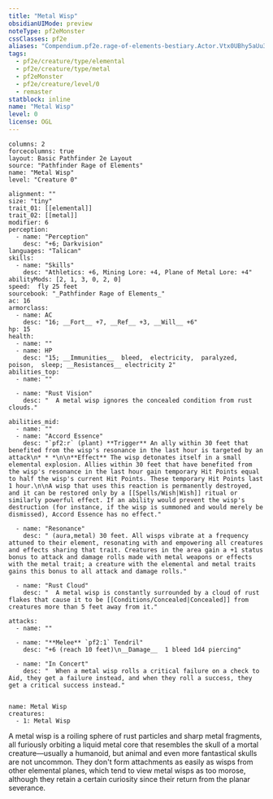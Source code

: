 ```yaml
---
title: "Metal Wisp"
obsidianUIMode: preview
noteType: pf2eMonster
cssClasses: pf2e
aliases: "Compendium.pf2e.rage-of-elements-bestiary.Actor.Vtx0UBhy5aUu3UMO" 
tags:
  - pf2e/creature/type/elemental
  - pf2e/creature/type/metal
  - pf2eMonster
  - pf2e/creature/level/0
  - remaster
statblock: inline
name: "Metal Wisp"
level: 0
license: OGL
---
```


```statblock
columns: 2
forcecolumns: true
layout: Basic Pathfinder 2e Layout
source: "Pathfinder Rage of Elements"
name: "Metal Wisp"
level: "Creature 0"

alignment: ""
size: "tiny"
trait_01: [[elemental]]
trait_02: [[metal]]
modifier: 6
perception:
  - name: "Perception"
    desc: "+6; Darkvision"
languages: "Talican"
skills:
  - name: "Skills"
    desc: "Athletics: +6, Mining Lore: +4, Plane of Metal Lore: +4"
abilityMods: [2, 1, 3, 0, 2, 0]
speed:  fly 25 feet
sourcebook: "_Pathfinder Rage of Elements_"
ac: 16
armorclass:
  - name: AC
    desc: "16; __Fort__ +7, __Ref__ +3, __Will__ +6"
hp: 15
health:
  - name: ""
  - name: HP
    desc: "15; __Immunities__  bleed,  electricity,  paralyzed,  poison,  sleep; __Resistances__ electricity 2"
abilities_top:
  - name: ""

  - name: "Rust Vision"
    desc: "  A metal wisp ignores the concealed condition from rust clouds."

abilities_mid:
  - name: ""
  - name: "Accord Essence"
    desc: "`pf2:r` (plant) **Trigger** An ally within 30 feet that benefited from the wisp's resonance in the last hour is targeted by an attack\n* * *\n\n**Effect** The wisp detonates itself in a small elemental explosion. Allies within 30 feet that have benefited from the wisp's resonance in the last hour gain temporary Hit Points equal to half the wisp's current Hit Points. These temporary Hit Points last 1 hour.\n\nA wisp that uses this reaction is permanently destroyed, and it can be restored only by a [[Spells/Wish|Wish]] ritual or similarly powerful effect. If an ability would prevent the wisp's destruction (for instance, if the wisp is summoned and would merely be dismissed), Accord Essence has no effect."

  - name: "Resonance"
    desc: " (aura,metal) 30 feet. All wisps vibrate at a frequency attuned to their element, resonating with and empowering all creatures and effects sharing that trait. Creatures in the area gain a +1 status bonus to attack and damage rolls made with metal weapons or effects with the metal trait; a creature with the elemental and metal traits gains this bonus to all attack and damage rolls."

  - name: "Rust Cloud"
    desc: "  A metal wisp is constantly surrounded by a cloud of rust flakes that cause it to be [[Conditions/Concealed|Concealed]] from creatures more than 5 feet away from it."

attacks:
  - name: ""

  - name: "**Melee** `pf2:1` Tendril"
    desc: "+6 (reach 10 feet)\n__Damage__  1 bleed 1d4 piercing"

  - name: "In Concert"
    desc: "  When a metal wisp rolls a critical failure on a check to Aid, they get a failure instead, and when they roll a success, they get a critical success instead."
 
```

```encounter-table
name: Metal Wisp
creatures:
  - 1: Metal Wisp
```



A metal wisp is a roiling sphere of rust particles and sharp metal fragments, all furiously orbiting a liquid metal core that resembles the skull of a mortal creature—usually a humanoid, but animal and even more fantastical skulls are not uncommon. They don't form attachments as easily as wisps from other elemental planes, which tend to view metal wisps as too morose, although they retain a certain curiosity since their return from the planar severance.
